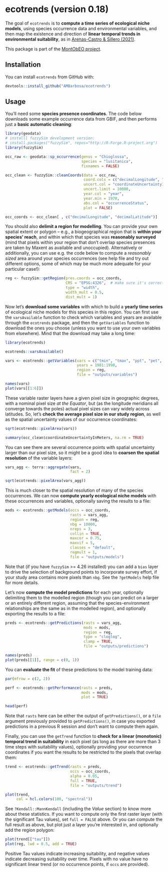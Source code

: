 
<!-- README.md is generated from README.Rmd. Please edit that file -->

# ecotrends (version 0.18)

<!-- badges: start -->
<!-- badges: end -->

The goal of `ecotrends` is to **compute a time series of ecological
niche models**, using species occurrence data and environmental
variables, and then map the existence and direction of **linear temporal
trends in environmental suitability**, as in [Arenas-Castro & Sillero
(2021)](https://doi.org/10.1016/j.scitotenv.2021.147172).

This package is part of the [MontObEO
project](https://montobeo.wordpress.com/).

## Installation

You can install `ecotrends` from GitHub with:

``` r
devtools::install_github("AMBarbosa/ecotrends")
```

## Usage

You’ll need some **species presence coordinates**. The code below
downloads some example occurrence data from GBIF, and then performs just
a **basic automatic cleaning**:

``` r
library(geodata)
# installl fuzzySim development version:
# install.packages("fuzzySim", repos="http://R-Forge.R-project.org")
library(fuzzySim)

occ_raw <- geodata::sp_occurrence(genus = "Chioglossa", 
                                  species = "lusitanica", 
                                  fixnames = FALSE)

occ_clean <- fuzzySim::cleanCoords(data = occ_raw, 
                                   coord.cols = c("decimalLongitude", "decimalLatitude"), 
                                   uncert.col = "coordinateUncertaintyInMeters",
                                   uncert.limit = 10000, 
                                   year.col = "year", 
                                   year.min = 1970, 
                                   abs.col = "occurrenceStatus", 
                                   plot = FALSE)

occ_coords <- occ_clean[ , c("decimalLongitude", "decimalLatitude")]
```

You should also **delimit a region for modelling**. You can provide your
own spatial extent or polygon – e.g., a biogeographical region that is
**within your species’ reach**, and within which that species was
**reasonably surveyed** (mind that pixels within your region that don’t
overlap species presences are taken by Maxent as available and
unoccupied). Alternatively or additionally, you can use e.g. the code
below to compute a *reasonably sized* area around your species
occurrences (see help file and try out different options, some of which
may be much more adequate for your particular case!):

``` r
reg <- fuzzySim::getRegion(pres.coords = occ_coords,
                           CRS = "EPSG:4326",  # make sure it's correct for your data!
                           type = "width",
                           width_mult = 0.5,
                           dist_mult = 1)
```

Now let’s **download some variables** with which to build a **yearly
time series** of ecological niche models for this species in this
region. You can first use the `varsAvailable` function to check which
variables and years are available through the `ecotrends` package, and
then the `getVariables` function to download the ones you choose (unless
you want to use your own variables from elsewhere). Mind that the
download may take a long time:

``` r
library(ecotrends)

ecotrends::varsAvailable()

vars <- ecotrends::getVariables(vars = c("tmin", "tmax", "ppt", "pet", "ws"), 
                                years = 1981:1990, 
                                region = reg, 
                                file = "outputs/variables")

names(vars)
plot(vars[[1:6]])
```

These variable raster layers have a given pixel size in geographic
degrees, with a nominal pixel size *at the Equator*, but (as the
longitude meridians all converge towards the poles) actual pixel sizes
can vary widely across latitudes. So, let’s **check the average pixel
size in our study region**, as well as the spatial uncertainty values of
our occurrence coordinates:

``` r
sqrt(ecotrends::pixelArea(vars))

summary(occ_clean$coordinateUncertaintyInMeters, na.rm = TRUE)
```

You can see there are several occurrence points with spatial uncertainty
larger than our pixel size, so it might be a good idea to **coarsen the
spatial resolution** of the variable layers:

``` r
vars_agg <- terra::aggregate(vars, 
                             fact = 2)

sqrt(ecotrends::pixelArea(vars_agg))
```

This is much closer to the spatial resolution of many of the species
occurrences. We can now **compute yearly ecological niche models** with
these occurrences and variables, optionally saving the results to a
file:

``` r
mods <- ecotrends::getModels(occs = occ_coords, 
                             rasts = vars_agg, 
                             region = reg,
                             nbg = 10000,
                             nreps = 3,
                             collin = TRUE, 
                             maxcor = 0.75,
                             maxvif = 5,
                             classes = "default", 
                             regmult = 1, 
                             file = "outputs/models")
```

Note that (if you have `fuzzySim` \>= 4.26 installed) you can add a
`bias` layer to drive the selection of background points to incorporate
survey effort, if your study area contains more pixels than `nbg`. See
the `?getModels` help file for more details.

Let’s now **compute the model predictions** for each year, optionally
delimiting them to the modelled region (though you can predict on a
larger or an entirely different region, assuming that the
species-environment relationships are the same as in the modelled
region), and optionally exporting the results to a file:

``` r
preds <- ecotrends::getPredictions(rasts = vars_agg, 
                                   mods = mods, 
                                   region = reg,
                                   type = "cloglog",
                                   clamp = TRUE,
                                   file = "outputs/predictions")

names(preds)
plot(preds[[1]], range = c(0, 1))
```

You can **evaluate the fit** of these predictions to the model training
data:

``` r
par(mfrow = c(2, 2))

perf <- ecotrends::getPerformance(rasts = preds,
                                  mods = mods,
                                  plot = TRUE)

head(perf)
```

Note that `rasts` here can be either the output of `getPredictions()`,
or a `file` argument previously provided to `getPredictions()`, in case
you exported predictions in a previous R session and don’t want to
compute them again.

Finally, you can use the `getTrend` function to **check for a linear
(monotonic) temporal trend in suitability** in each pixel (as long as
there are more than 3 time steps with suitability values), optionally
providing your occurrence coordinates if you want the results to be
restricted to the pixels that overlap them:

``` r
trend <- ecotrends::getTrend(rasts = preds,
                             occs = occ_coords,
                             alpha = 0.05,
                             full = TRUE,
                             file = "outputs/trend")

plot(trend, 
     col = hcl.colors(100, "spectral"))
```

See `?Kendall::MannKendall` (including the *Value* section) to know more
about these statistics. If you want to compute only the first raster
layer (with the significant Tau values), set `full = FALSE` above. Or
you can compute the full result as above, but plot just a layer you’re
interested in, and optionally add the region polygon:

``` r
plot(trend[["tau"]])
plot(reg, lwd = 0.5, add = TRUE)
```

Positive Tau values indicate increasing suitability, and negative values
indicate decreasing suitability over time. Pixels with no value have no
significant linear trend (or no occurrence points, if `occs` are
provided).
